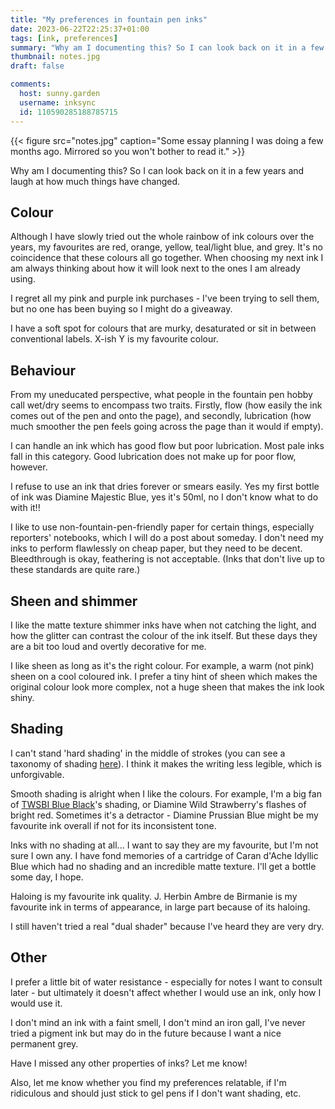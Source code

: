 ```yaml
---
title: "My preferences in fountain pen inks"
date: 2023-06-22T22:25:37+01:00
tags: [ink, preferences]
summary: "Why am I documenting this? So I can look back on it in a few years and laugh at how much things have changed."
thumbnail: notes.jpg
draft: false

comments:
  host: sunny.garden
  username: inksync
  id: 110590285188785715
---
```


{{< figure src="notes.jpg" caption="Some essay planning I was doing a few months ago. Mirrored so you won't bother to read it." >}}

Why am I documenting this? So I can look back on it in a few years and laugh at how much things have changed.

## Colour

Although I have slowly tried out the whole rainbow of ink colours over the years, my favourites are red, orange, yellow, teal/light blue, and grey. It's no coincidence that these colours all go together. When choosing my next ink I am always thinking about how it will look next to the ones I am already using.

I regret all my pink and purple ink purchases - I've been trying to sell them, but no one has been buying so I might do a giveaway.

I have a soft spot for colours that are murky, desaturated or sit in between conventional labels. X-ish Y is my favourite colour.

## Behaviour

From my uneducated perspective, what people in the fountain pen hobby call wet/dry seems to encompass two traits. Firstly, flow (how easily the ink comes out of the pen and onto the page), and secondly, lubrication (how much smoother the pen feels going across the page than it would if empty).

I can handle an ink which has good flow but poor lubrication. Most pale inks fall in this category. Good lubrication does not make up for poor flow, however.

I refuse to use an ink that dries forever or smears easily. Yes my first bottle of ink was Diamine Majestic Blue, yes it's 50ml, no I don't know what to do with it!!

I like to use non-fountain-pen-friendly paper for certain things, especially reporters' notebooks, which I will do a post about someday. I don't need my inks to perform flawlessly on cheap paper, but they need to be decent. Bleedthrough is okay, feathering is not acceptable. (Inks that don't live up to these standards are quite rare.)

## Sheen and shimmer

I like the matte texture shimmer inks have when not catching the light, and how the glitter can contrast the colour of the ink itself. But these days they are a bit too loud and overtly decorative for me.

I like sheen as long as it's the right colour. For example, a warm (not pink) sheen on a cool coloured ink. I prefer a tiny hint of sheen which makes the original colour look more complex, not a huge sheen that makes the ink look shiny.

## Shading

I can't stand 'hard shading' in the middle of strokes (you can see a taxonomy of shading [here](https://www.mnmlscholar.com/blog/3-2022-The-many-faces-of-shading-inks-or-my-love-affair-with-dry-inks)). I think it makes the writing less legible, which is unforgivable.

Smooth shading is alright when I like the colours. For example, I'm a big fan of [TWSBI Blue Black](/blog/twsbi-blue-black/)'s shading, or Diamine Wild Strawberry's flashes of bright red. Sometimes it's a detractor - Diamine Prussian Blue might be my favourite ink overall if not for its inconsistent tone.

Inks with no shading at all... I want to say they are my favourite, but I'm not sure I own any. I have fond memories of a cartridge of Caran d'Ache Idyllic Blue which had no shading and an incredible matte texture. I'll get a bottle some day, I hope.

Haloing is my favourite ink quality. J. Herbin Ambre de Birmanie is my favourite ink in terms of appearance, in large part because of its haloing.

I still haven't tried a real "dual shader" because I've heard they are very dry.

## Other

I prefer a little bit of water resistance - especially for notes I want to consult later - but ultimately it doesn't affect whether I would use an ink, only how I would use it.

I don't mind an ink with a faint smell, I don't mind an iron gall, I've never tried a pigment ink but may do in the future because I want a nice permanent grey.

Have I missed any other properties of inks? Let me know!

Also, let me know whether you find my preferences relatable, if I'm ridiculous and should just stick to gel pens if I don't want shading, etc.
